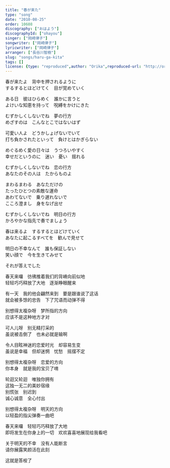 ```yaml
---
title: "春が来た"
type: "song"
date: "2010-08-25"
order: 10608
discography: ["おはよう"]
discographyId: ["ohayou"]
singer: ["岡崎律子"]
songwriter: ["岡崎律子"]
lyricwriter: ["岡崎律子"]
arranger: ["長谷川智樹"]
slug: "songs/haru-ga-kita"
tags: []
license: {type: "reproduced",author: "Orika",reproduced-url: "http://orikamushi.myweb.hinet.net/",reproduced-website: "織歌蟲網站"}
---
```


春が来たよ　背中を押されるように   
するするとほどけてく　目が覚めていく   
  
ある日　彼はひらめく　誰かに言うと   
よけいな知恵を持って　呪縛をかけにきた   
  
むずかしくしないでね　夢の行方   
めざすのは　こんなとこではないはず   
  
可愛い人よ　どうかしょげないでいて   
打ち負かされたといって　負けとはかぎらない   
  
めぐるめく愛の日々は　うつろいやすく   
幸せだというのに　迷い　憂い　揺れる   
  
むずかしくしないでね　恋の行方   
あなたのその人は　たからものよ   
  
まわるまわる　あなただけの   
たったひとつの素敵な運命   
あわてないで　乗り遅れないで   
こころ澄まし　身をなげ出せ   
  
むずかしくしないでね　明日の行方   
かろやかな指先で奏でましょう   
  
春は来るよ　するするとほどけていく   
あなたに起こるすべてを　歓んで見せて   
  
明日の不幸なんて　誰も保証しない   
笑い顔で　今を生きてみせて   
  
それが答えでした  
  
春天来囉　彷彿推着我们的背嵴向前似地   
轻轻巧巧释放了大地　逐渐睁眼醒来   
  
有一天　我的他会翩然来到　要是跟谁说了这话   
就会被多馀的忠告　下了咒语而动弹不得   
  
别想得太複杂呀　梦所指的方向   
应该不是这种地方才对   
  
可人儿呀　别无精打采的   
虽说被击倒了　也未必就是输啊   
  
令人目眩神迷的恋爱时光　却容易生变   
虽说是幸福　但却迷惘　忧愁　摇摆不定   
  
别想得太複杂呀　恋爱的方向   
你本身　就是我的宝贝了唷   
  
轮迴又轮迴　唯独你拥有   
这独一无二的美妙宿缘   
别慌张　别迟到   
诚心诚意　全心付出   
  
别想得太複杂呀　明天的方向   
以轻盈的指尖弹奏一曲吧   
  
春天来囉　轻轻巧巧释放了大地   
即将发生在你身上的一切　欢欢喜喜地展现给我看吧   
  
关于明天的不幸　没有人能断言   
请你展露笑颜活在此刻   
  
这就是答桉了
